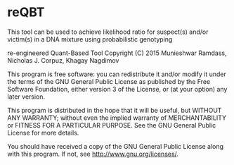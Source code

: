 # reQBT
This tool can be used to achieve likelihood ratio for suspect(s) and/or victim(s) in a DNA mixture using probabilistic genotyping

re-engineered Quant-Based Tool Copyright (C) 2015 Munieshwar Ramdass, Nicholas J. Corpuz, Khagay Nagdimov

This program is free software: you can redistribute it and/or modify
it under the terms of the GNU General Public License as published by
the Free Software Foundation, either version 3 of the License, or
(at your option) any later version.

This program is distributed in the hope that it will be useful,
but WITHOUT ANY WARRANTY; without even the implied warranty of
MERCHANTABILITY or FITNESS FOR A PARTICULAR PURPOSE. See the
GNU General Public License for more details.

You should have received a copy of the GNU General Public License
along with this program. If not, see <http://www.gnu.org/licenses/>.
